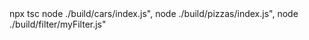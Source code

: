 <!-- For compile --> npx tsc
<!-- For execute --> node ./build/cars/index.js",
<!-- For execute --> node ./build/pizzas/index.js",
<!-- For execute --> node ./build/filter/myFilter.js"
